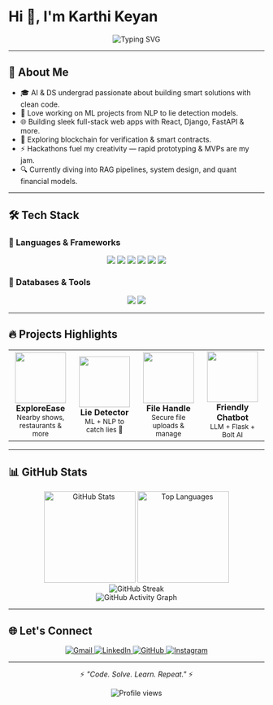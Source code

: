 # Hi 👋, I'm Karthi Keyan

<div align="center">
  <img src="https://readme-typing-svg.herokuapp.com?font=Fira+Code&size=24&pause=1000&color=00F7FF&center=true&vCenter=true&width=435&lines=AI+%26+DS+Engineer;Full-Stack+Developer;ML+%7C+Blockchain+Explorer;Always+building+cool+stuff..." alt="Typing SVG" />
</div>

---

## 🚀 About Me

- 🎓 AI & DS undergrad passionate about building smart solutions with clean code.  
- 🤖 Love working on ML projects from NLP to lie detection models.  
- 🌐 Building sleek full-stack web apps with React, Django, FastAPI & more.  
- 🔗 Exploring blockchain for verification & smart contracts.  
- ⚡ Hackathons fuel my creativity — rapid prototyping & MVPs are my jam.  
- 🔍 Currently diving into RAG pipelines, system design, and quant financial models.

---

## 🛠 Tech Stack

### 🚀 Languages & Frameworks
<p align="center">
  <img src="https://img.shields.io/badge/-Python-3776AB?style=for-the-badge&logo=python&logoColor=white" />
  <img src="https://img.shields.io/badge/-C-00599C?style=for-the-badge&logo=c&logoColor=white" />
  <img src="https://img.shields.io/badge/-JavaScript-F7DF1E?style=for-the-badge&logo=javascript&logoColor=black" />
  <img src="https://img.shields.io/badge/-React-61DAFB?style=for-the-badge&logo=react&logoColor=black" />
  <img src="https://img.shields.io/badge/-Django-092E20?style=for-the-badge&logo=django&logoColor=white" />
  <img src="https://img.shields.io/badge/-FastAPI-009688?style=for-the-badge&logo=fastapi&logoColor=white" />
</p>

### 💾 Databases & Tools
<p align="center">
  <img src="https://img.shields.io/badge/-MySQL-4479A1?style=for-the-badge&logo=mysql&logoColor=white" />
  <img src="https://img.shields.io/badge/-Supabase-3ECF8E?style=for-the-badge&logo=supabase&logoColor=white" />
</p>

---

## 🔥 Projects Highlights

<div align="center">
  <table>
    <tr>
      <td align="center" width="25%">
        <img src="https://media.giphy.com/media/3ohzdUIsjGdh8R8pUI/giphy.gif" width="100" height="100" /><br/>
        <b>ExploreEase</b><br/>
        <sub>Nearby shows, restaurants & more</sub>
      </td>
      <td align="center" width="25%">
        <img src="https://media.giphy.com/media/26tn33aiTi1jkl6H6/giphy.gif" width="100" height="100" /><br/>
        <b>Lie Detector</b><br/>
        <sub>ML + NLP to catch lies 🤥</sub>
      </td>
      <td align="center" width="25%">
        <img src="https://media.giphy.com/media/JIX9t2j0ZTN9S/giphy.gif" width="100" height="100" /><br/>
        <b>File Handle</b><br/>
        <sub>Secure file uploads & manage</sub>
      </td>
      <td align="center" width="25%">
        <img src="https://media.giphy.com/media/l46Cy1rHbQ92uuLXa/giphy.gif" width="100" height="100" /><br/>
        <b>Friendly Chatbot</b><br/>
        <sub>LLM + Flask + Bolt AI</sub>
      </td>
    </tr>
  </table>
</div>

---

## 📊 GitHub Stats

<div align="center">
  <img src="https://github-readme-stats.vercel.app/api?username=Batman0603&show_icons=true&theme=radical&hide_border=true&include_all_commits=true&count_private=true" alt="GitHub Stats" height="180em" />
  <img src="https://github-readme-stats.vercel.app/api/top-langs/?username=Batman0603&layout=compact&theme=radical&hide_border=true" alt="Top Languages" height="180em" />
</div>

<div align="center">
  <img src="https://github-readme-streak-stats.herokuapp.com/?user=Batman0603&theme=radical&hide_border=true" alt="GitHub Streak" />
</div>

<div align="center">
  <img src="https://github-readme-activity-graph.vercel.app/graph?username=Batman0603&theme=react-dark&hide_border=true" alt="GitHub Activity Graph" />
</div>

---

## 🌐 Let's Connect

<p align="center">
  <a href="mailto:karthikeyan060311@gmail.com">
    <img src="https://img.shields.io/badge/Gmail-D14836?style=for-the-badge&logo=gmail&logoColor=white" alt="Gmail" />
  </a>
  <a href="https://linkedin.com/in/karthikeyan-k-r-494a0a2a1">
    <img src="https://img.shields.io/badge/LinkedIn-0A66C2?style=for-the-badge&logo=linkedin&logoColor=white" alt="LinkedIn" />
  </a>
  <a href="https://github.com/Batman0603">
    <img src="https://img.shields.io/badge/GitHub-100000?style=for-the-badge&logo=github&logoColor=white" alt="GitHub" />
  </a>
  <a href="https://instagram.com/dany_koker_11kr">
    <img src="https://img.shields.io/badge/Instagram-E4405F?style=for-the-badge&logo=instagram&logoColor=white" alt="Instagram" />
  </a>
</p>

---

<p align="center">⚡ <i>"Code. Solve. Learn. Repeat."</i> ⚡</p>

<p align="center">
  <img src="https://komarev.com/ghpvc/?username=Batman0603&label=Profile%20views&color=0e75b6&style=flat" alt="Profile views" />
</p>
